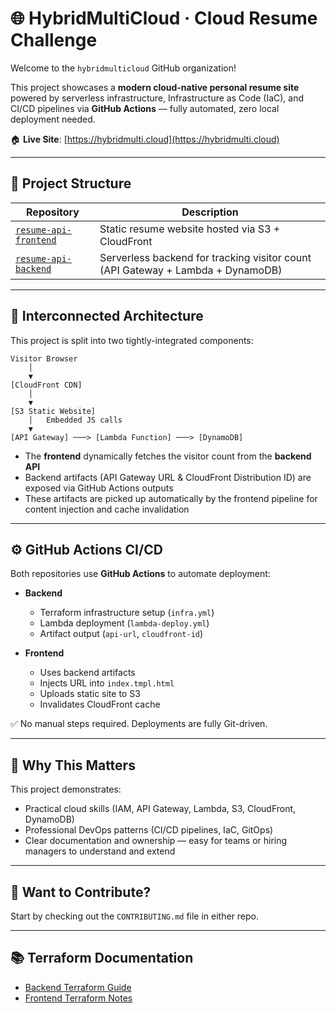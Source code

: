 # 🌐 HybridMultiCloud · Cloud Resume Challenge

Welcome to the `hybridmulticloud` GitHub organization!

This project showcases a **modern cloud-native personal resume site** powered by serverless infrastructure, Infrastructure as Code (IaC), and CI/CD pipelines via **GitHub Actions** — fully automated, zero local deployment needed.

🏠 **Live Site**: [https://hybridmulti.cloud](https://hybridmulti.cloud)

---

## 🧩 Project Structure

| Repository | Description |
|------------|-------------|
| [`resume-api-frontend`](https://github.com/hybridmulticloud/resume-api-frontend) | Static resume website hosted via S3 + CloudFront |
| [`resume-api-backend`](https://github.com/hybridmulticloud/resume-api-backend) | Serverless backend for tracking visitor count (API Gateway + Lambda + DynamoDB) |

---

## 🔗 Interconnected Architecture

This project is split into two tightly-integrated components:

```plaintext
Visitor Browser
    │
    ▼
[CloudFront CDN]
    │
    ▼
[S3 Static Website]
    │   Embedded JS calls
    ▼
[API Gateway] ───> [Lambda Function] ───> [DynamoDB]
```

- The **frontend** dynamically fetches the visitor count from the **backend API**
- Backend artifacts (API Gateway URL & CloudFront Distribution ID) are exposed via GitHub Actions outputs
- These artifacts are picked up automatically by the frontend pipeline for content injection and cache invalidation

---

## ⚙️ GitHub Actions CI/CD

Both repositories use **GitHub Actions** to automate deployment:

- **Backend**
  - Terraform infrastructure setup (`infra.yml`)
  - Lambda deployment (`lambda-deploy.yml`)
  - Artifact output (`api-url`, `cloudfront-id`)

- **Frontend**
  - Uses backend artifacts
  - Injects URL into `index.tmpl.html`
  - Uploads static site to S3
  - Invalidates CloudFront cache

✅ No manual steps required. Deployments are fully Git-driven.

---

## 🧠 Why This Matters

This project demonstrates:
- Practical cloud skills (IAM, API Gateway, Lambda, S3, CloudFront, DynamoDB)
- Professional DevOps patterns (CI/CD pipelines, IaC, GitOps)
- Clear documentation and ownership — easy for teams or hiring managers to understand and extend

---

## 🙌 Want to Contribute?

Start by checking out the `CONTRIBUTING.md` file in either repo.


---

## 📚 Terraform Documentation

- [Backend Terraform Guide](terraform-backend.md)
- [Frontend Terraform Notes](terraform-frontend.md)

